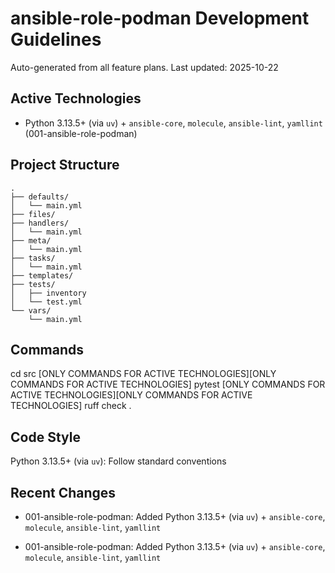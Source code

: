 # ansible-role-podman Development Guidelines

Auto-generated from all feature plans. Last updated: 2025-10-22

## Active Technologies

- Python 3.13.5+ (via `uv`) + `ansible-core`, `molecule`, `ansible-lint`, `yamllint` (001-ansible-role-podman)

## Project Structure

```text
.
├── defaults/
│   └── main.yml
├── files/
├── handlers/
│   └── main.yml
├── meta/
│   └── main.yml
├── tasks/
│   └── main.yml
├── templates/
├── tests/
│   ├── inventory
│   └── test.yml
└── vars/
    └── main.yml
```

## Commands

cd src [ONLY COMMANDS FOR ACTIVE TECHNOLOGIES][ONLY COMMANDS FOR ACTIVE TECHNOLOGIES] pytest [ONLY COMMANDS FOR ACTIVE TECHNOLOGIES][ONLY COMMANDS FOR ACTIVE TECHNOLOGIES] ruff check .

## Code Style

Python 3.13.5+ (via `uv`): Follow standard conventions

## Recent Changes
- 001-ansible-role-podman: Added Python 3.13.5+ (via `uv`) + `ansible-core`, `molecule`, `ansible-lint`, `yamllint`

- 001-ansible-role-podman: Added Python 3.13.5+ (via `uv`) + `ansible-core`, `molecule`, `ansible-lint`, `yamllint`

<!-- MANUAL ADDITIONS START -->
<!-- MANUAL ADDITIONS END -->
